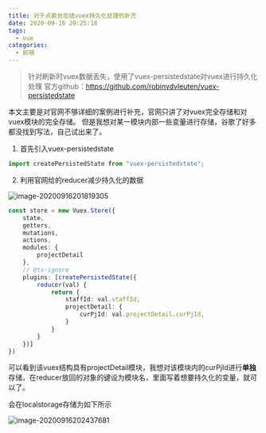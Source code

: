 ```yaml
---
title: 对于点歌台总结vuex持久化处理的补充
date: 2020-09-16 20:25:18
tags:
  - vue
categories:
  - 前端
---
```

> 针对刷新时vuex数据丢失，使用了vuex-persistedstate对vuex进行持久化处理
> 官方github：https://github.com/robinvdvleuten/vuex-persistedstate

本文主要是对官网不够详细的案例进行补充，官网只讲了对vuex完全存储和对vuex模块的完全存储。
但是我想对某一模块内部一些变量进行存储，谷歌了好多都没找到写法，自己试出来了。
<!--more-->
1. 首先引入vuex-persistedstate

```js
import createPersistedState from "vuex-persistedstate";
```

2. 利用官网给的reducer减少持久化的数据

![image-20200916201819305](image-20200916201819305.png)

```ts
const store = new Vuex.Store({
    state,
    getters,
    mutations,
    actions,
    modules: {
        projectDetail
    },
    // @ts-ignore
    plugins: [createPersistedState({
        reducer(val) {
            return {
                staffId: val.staffId,
                projectDetail: {
                    curPjId: val.projectDetail.curPjId,
                }
            }
        }
    })]
})
```

可以看到该vuex结构具有projectDetail模块，我想对该模块内的curPjId进行**单独**存储，在reducer放回的对象的键设为模块名，里面写着想要持久化的变量，就可以了。

会在localstorage存储为如下所示

![image-20200916202437681](image-20200916202437681.png)